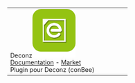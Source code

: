 | | | | | | |
|--- | --- | --- | --- | --- | ---
|Deconz<img src="deconz/deconz_icon.png" width="100" /><br>[Documentation](deconz/index.md) - [Market](https://market.jeedom.com/index.php?v=d&plugin_id=3610)<br/>Plugin pour Deconz (conBee)